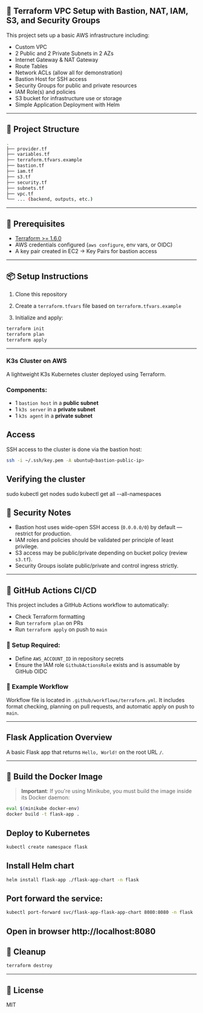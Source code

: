 ## 🚀 Terraform VPC Setup with Bastion, NAT, IAM, S3, and Security Groups

This project sets up a basic AWS infrastructure including:

- Custom VPC
- 2 Public and 2 Private Subnets in 2 AZs
- Internet Gateway & NAT Gateway
- Route Tables
- Network ACLs (allow all for demonstration)
- Bastion Host for SSH access
- Security Groups for public and private resources
- IAM Role(s) and policies
- S3 bucket for infrastructure use or storage
- Simple Application Deployment with Helm

---

## 📁 Project Structure

```bash
.
├── provider.tf
├── variables.tf
├── terraform.tfvars.example
├── bastion.tf
├── iam.tf
├── s3.tf
├── security.tf
├── subnets.tf
├── vpc.tf
└── ... (backend, outputs, etc.)
```

---

## 🔧 Prerequisites

- [Terraform >= 1.6.0](https://developer.hashicorp.com/terraform/downloads)
- AWS credentials configured (`aws configure`, env vars, or OIDC)
- A key pair created in EC2 → Key Pairs for bastion access

---

## 📦 Setup Instructions

1. Clone this repository

2. Create a `terraform.tfvars` file based on `terraform.tfvars.example`

3. Initialize and apply:

```bash
terraform init
terraform plan
terraform apply
```
---

### K3s Cluster on AWS

A lightweight K3s Kubernetes cluster deployed using Terraform.

### Components:

- 1 `bastion host` in a **public subnet**
- 1 `k3s server` in a **private subnet**
- 1 `k3s agent` in a **private subnet**

## Access

SSH access to the cluster is done via the bastion host:

```bash
ssh -i ~/.ssh/key.pem -A ubuntu@<bastion-public-ip>
```

## Verifying the cluster 
sudo kubectl get nodes
sudo kubectl get all --all-namespaces

## 🔐 Security Notes

- Bastion host uses wide-open SSH access (`0.0.0.0/0`) by default — restrict for production.
- IAM roles and policies should be validated per principle of least privilege.
- S3 access may be public/private depending on bucket policy (review `s3.tf`).
- Security Groups isolate public/private and control ingress strictly.

---

## 🤖 GitHub Actions CI/CD

This project includes a GitHub Actions workflow to automatically:

- Check Terraform formatting
- Run `terraform plan` on PRs
- Run `terraform apply` on push to `main`

### 🔧 Setup Required:
- Define `AWS_ACCOUNT_ID` in repository secrets
- Ensure the IAM role `GithubActionsRole` exists and is assumable by GitHub OIDC

### 📄 Example Workflow

Workflow file is located in `.github/workflows/terraform.yml`. It includes format checking, planning on pull requests, and automatic apply on push to `main`.

---

## Flask Application Overview

A basic Flask app that returns `Hello, World!` on the root URL `/`.


---

## 🐳 Build the Docker Image

> **Important**: If you're using Minikube, you must build the image inside its Docker daemon:

```bash
eval $(minikube docker-env)
docker build -t flask-app .
```

## Deploy to Kubernetes
```bash
kubectl create namespace flask
```

## Install Helm chart
```bash
helm install flask-app ./flask-app-chart -n flask
```

## Port forward the service:

```bash
kubectl port-forward svc/flask-app-flask-app-chart 8080:8080 -n flask
```

## Open in browser http://localhost:8080 



## 🧹 Cleanup

```bash
terraform destroy
```

---

## 📘 License
MIT